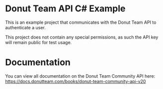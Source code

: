 # Donut Team API C# Example

This is an example project that communicates with the Donut Team API to authenticate a user.

This project does not contain any special permissions, as such the API key will remain public for test usage.

# Documentation

You can view all documentation on the Donut Team Community API here: https://docs.donutteam.com/books/donut-team-community-api-v20